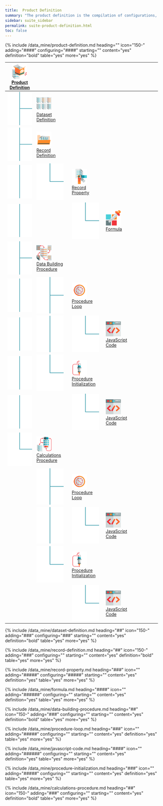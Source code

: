 ```yaml
---
title:  Product Definition
summary: "The product definition is the compilation of configurations, references, and JavaScript code that make up the data product."
sidebar: suite_sidebar
permalink: suite-product-definition.html
toc: false
---
```


{% include /data_mine/product-definition.md heading="" icon="150-" adding="####" configuring="####" starting="" content="yes" definition="bold" table="yes" more="yes" %}

<table class='hierarchyTable'><thead><tr><th><a href='#product-definition' data-toggle='tooltip' data-original-title='{{site.data.data_mine.product_definition}}'><img src='images/icons/product-definition.png' /><br />Product Definition</a></th><th></th><th></th><th></th><th></th><th></th><th></th><th></th><th></th><th></th></tr></thead><tbody>
<tr><td><img src='images/icons/tree-connector-fork.png' /></td><td><a href='#dataset-definition' data-toggle='tooltip' data-original-title='{{site.data.data_mine.dataset_definition}}'><img src='images/icons/dataset-definition.png' /><br />Dataset Definition</a></td><td></td><td></td><td></td><td></td><td></td><td></td><td></td><td></td></tr>
<tr><td><img src='images/icons/tree-connector-fork.png' /></td><td><a href='#record-definition' data-toggle='tooltip' data-original-title='{{site.data.data_mine.record_definition}}'><img src='images/icons/record-definition.png' /><br />Record Definition</a></td><td></td><td></td><td></td><td></td><td></td><td></td><td></td><td></td></tr>
<tr><td><img src='images/icons/tree-connector-line.png' /></td><td><img src='images/icons/tree-connector-elbow.png' /></td><td><a href='#record-property' data-toggle='tooltip' data-original-title='{{site.data.data_mine.record_property}}'><img src='images/icons/record-property.png' /><br />Record Property</a></td><td></td><td></td><td></td><td></td><td></td><td></td><td></td></tr>
<tr><td><img src='images/icons/tree-connector-line.png' /></td><td></td><td><img src='images/icons/tree-connector-elbow.png' /></td><td><a href='#formula' data-toggle='tooltip' data-original-title='{{site.data.data_mine.formula}}'><img src='images/icons/formula.png' /><br />Formula</a></td><td></td><td></td><td></td><td></td><td></td><td></td></tr>
<tr><td><img src='images/icons/tree-connector-fork.png' /></td><td><a href='#data-building-procedure' data-toggle='tooltip' data-original-title='{{site.data.data_mine.data_building_procedure}}'><img src='images/icons/data-building-procedure.png' /><br />Data Building Procedure</a></td><td></td><td></td><td></td><td></td><td></td><td></td><td></td><td></td></tr>
<tr><td><img src='images/icons/tree-connector-line.png' /></td><td><img src='images/icons/tree-connector-fork.png' /></td><td><a href='#procedure-loop' data-toggle='tooltip' data-original-title='{{site.data.data_mine.procedure_loop}}'><img src='images/icons/procedure-loop.png' /><br />Procedure Loop</a></td><td></td><td></td><td></td><td></td><td></td><td></td><td></td></tr>
<tr><td><img src='images/icons/tree-connector-line.png' /></td><td><img src='images/icons/tree-connector-line.png' /></td><td><img src='images/icons/tree-connector-elbow.png' /></td><td><a href='#javascript-code' data-toggle='tooltip' data-original-title='{{site.data.data_mine.javascript_code}}'><img src='images/icons/javascript-code.png' /><br />JavaScript Code</a></td><td></td><td></td><td></td><td></td><td></td><td></td></tr>
<tr><td><img src='images/icons/tree-connector-line.png' /></td><td><img src='images/icons/tree-connector-elbow.png' /></td><td><a href='#procedure-initialization' data-toggle='tooltip' data-original-title='{{site.data.data_mine.procedure_initialization}}'><img src='images/icons/procedure-initialization.png' /><br />Procedure Initialization</a></td><td></td><td></td><td></td><td></td><td></td><td></td><td></td></tr>
<tr><td><img src='images/icons/tree-connector-line.png' /></td><td></td><td><img src='images/icons/tree-connector-elbow.png' /></td><td><a href='#javascript-code' data-toggle='tooltip' data-original-title='{{site.data.data_mine.javascript_code}}'><img src='images/icons/javascript-code.png' /><br />JavaScript Code</a></td><td></td><td></td><td></td><td></td><td></td><td></td></tr>
<tr><td><img src='images/icons/tree-connector-elbow.png' /></td><td><a href='#calculations-procedure' data-toggle='tooltip' data-original-title='{{site.data.data_mine.calculations_procedure}}'><img src='images/icons/calculations-procedure.png' /><br />Calculations Procedure</a></td><td></td><td></td><td></td><td></td><td></td><td></td><td></td><td></td></tr>
<tr><td></td><td><img src='images/icons/tree-connector-fork.png' /></td><td><a href='#procedure-loop' data-toggle='tooltip' data-original-title='{{site.data.data_mine.procedure_loop}}'><img src='images/icons/procedure-loop.png' /><br />Procedure Loop</a></td><td></td><td></td><td></td><td></td><td></td><td></td><td></td></tr>
<tr><td></td><td><img src='images/icons/tree-connector-line.png' /></td><td><img src='images/icons/tree-connector-elbow.png' /></td><td><a href='#javascript-code' data-toggle='tooltip' data-original-title='{{site.data.data_mine.javascript_code}}'><img src='images/icons/javascript-code.png' /><br />JavaScript Code</a></td><td></td><td></td><td></td><td></td><td></td><td></td></tr>
<tr><td></td><td><img src='images/icons/tree-connector-elbow.png' /></td><td><a href='#procedure-initialization' data-toggle='tooltip' data-original-title='{{site.data.data_mine.procedure_initialization}}'><img src='images/icons/procedure-initialization.png' /><br />Procedure Initialization</a></td><td></td><td></td><td></td><td></td><td></td><td></td><td></td></tr>
<tr><td></td><td></td><td><img src='images/icons/tree-connector-elbow.png' /></td><td><a href='#javascript-code' data-toggle='tooltip' data-original-title='{{site.data.data_mine.javascript_code}}'><img src='images/icons/javascript-code.png' /><br />JavaScript Code</a></td><td></td><td></td><td></td><td></td><td></td><td></td></tr></tbody></table>





{% include /data_mine/dataset-definition.md heading="##" icon="150-" adding="###" configuring="###" starting="" content="yes" definition="bold" table="yes" more="yes" %}

{% include /data_mine/record-definition.md heading="##" icon="150-" adding="###" configuring="" starting="" content="yes" definition="bold" table="yes" more="yes" %}

{% include /data_mine/record-property.md heading="###" icon="" adding="#####" configuring="#####" starting="" content="yes" definition="yes" table="yes" more="yes" %}

{% include /data_mine/formula.md heading="####" icon="" adding="######" configuring="" starting="" content="yes" definition="yes" table="yes" more="yes" %}

{% include /data_mine/data-building-procedure.md heading="##" icon="150-" adding="###" configuring="" starting="" content="yes" definition="bold" table="yes" more="yes" %}

{% include /data_mine/procedure-loop.md heading="###" icon="" adding="#####" configuring="" starting="" content="yes" definition="yes" table="yes" more="yes" %}

{% include /data_mine/javascript-code.md heading="####" icon="" adding="######" configuring="" starting="" content="yes" definition="yes" table="yes" more="yes" %}

{% include /data_mine/procedure-initialization.md heading="###" icon="" adding="#####" configuring="" starting="" content="yes" definition="yes" table="yes" more="yes" %}

{% include /data_mine/calculations-procedure.md heading="##" icon="150-" adding="###" configuring="" starting="" content="yes" definition="bold" table="yes" more="yes" %}